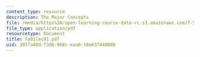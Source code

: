 ```yaml
---
content_type: resource
description: The Major Concepts
file: /media/https%3A/open-learning-course-data-rc.s3.amazonaws.com/7-51-graduate-biochemistry-fall-2001/395fa40df3d6968ceaa618e63f440088_fa01lec01.pdf
file_type: application/pdf
resourcetype: Document
title: fa01lec01.pdf
uid: 395fa40d-f3d6-968c-eaa6-18e63f440088
---
```

